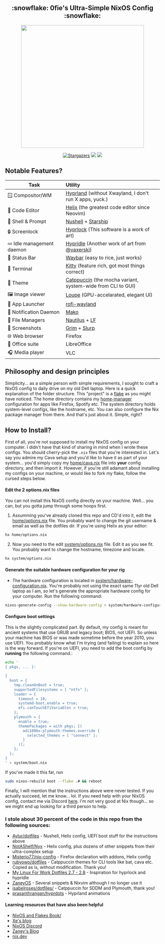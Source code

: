 <h2 align="center">:snowflake: 0fie's Ultra-Simple NixOS Config :snowflake:</h2>

<p align="center">
  <img src="https://raw.githubusercontent.com/catppuccin/catppuccin/main/assets/palette/macchiato.png" width="400" />
</p>

<p align="center">
	<a href="https://github.com/0fie/Dotfiles/stargazers">
		<img alt="Stargazers" src="https://img.shields.io/github/stars/0fie/Dotfiles?style=for-the-badge&logo=starship&color=C9CBFF&logoColor=D9E0EE&labelColor=302D41"></a>
    <a href="https://nixos.org/">
        <img src="https://img.shields.io/badge/NixOS-unstable-informational.svg?style=for-the-badge&logo=nixos&color=F2CDCD&logoColor=D9E0EE&labelColor=302D41"></a>
    <a href="https://github.com/ryan4yin/nixos-and-flakes-book">
        <img src="https://img.shields.io/static/v1?label=Nix Flakes&message=learning&style=for-the-badge&logo=nixos&color=DDB6F2&logoColor=D9E0EE&labelColor=302D41"></a>
  </a>
</p>

## Notable Features?

| Task                       | Utility
| -------------------------- | :----------------------------------------------------------------------------------------------
| 🪟 Compositor/WM          | [Hyprland](https://hyprland.org) (without Xwayland, I don't run X apps, yuck.)
|   Code Editor            | [Helix](https://helix-editor.com) (the greatest code editor since Neovim)
| 🐚 Shell & Prompt         | [Nushell](https://www.nushell.sh/) + [Starship](https://starship.rs/)
| 🔒️ Screenlock             | [Hyprlock](https://github.com/hyprwm/hyprlock) (This software is a work of art)
| 💤 Idle management daemon | [Hypridle](https://github.com/hyprwm/hypridle) (Another work of art from [@vaxerski](https://github.com/vaxerski))
| 📶 Status Bar             | [Waybar](https://github.com/Alexays/Waybar) (easy to rice, just works)
|   Terminal               | [Kitty](https://sw.kovidgoyal.net/kitty/) (feature rich, got most things correct)
| 🎨 Theme                  | [Catppuccin](https://github.com/catppuccin/catppuccin) (the mocha variant, system-wide from CLI to GUI)
|  🖼️  Image viewer          | [Loupe](https://apps.gnome.org/Loupe/) (GPU-accelarated, elegant UI)
| 🚀 App Launcher           | [rofi-wayland](https://github.com/lbonn/rofi)
| 🔔 Notification Daemon    | [Mako](https://wayland.emersion.fr/mako/)
| 📂 File Managers          | [Nautilus](https://wiki.gnome.org/Apps/Files) + [LF](https://godoc.org/github.com/gokcehan/lf)
| 🎥 Screenshots            | [Grim](https://github.com/emersion/grim) + [Slurp](https://github.com/emersion/slurp)
| 🌐 Web browser            | Firefox
| 💼 Office suite           | LibreOffice
| 🎧️ Media player           | VLC


## Philosophy and design principles

Simplicity... as a simple person with simple requirements, I sought to craft a NixOS config to daily drive on my old Dell laptop.
Here is a quick explanation of the folder structure. This "project" is a [flake](https://zero-to-nix.com/concepts/flakes) as you 
might have noticed. The home directory contains my [home-manager](https://github.com/nix-community/home-manager) configuration for apps
like Firefox, Spotify etc. The system directory holds system-level configs, like the hostname, etc. You can also configure the
Nix package manager from there. And that's just about it. Simple, right?


## How to Install?
First of all, you're not supposed to install my NixOS config on your computer. I didn't have that kind of sharing in mind when I wrote
these configs. You should cherry-pick the `.nix` files that you're interested in. Let's say you admire my Cava setup and you'd
like to have it as part of your system... you'd simply copy my [home/cava.nix](home/cava.nix) file into **your** config directory, and then import it.
However, if you're still adamant about installing my configs on your machine, or would like to fork my flake, follow the cursed steps below.

#### Edit the 2 options.nix files
You can not install this NixOS config directly on your machine. Well... you can, but you gotta jump through some hoops first.
1. Assumming you've already cloned this repo and CD'd into it, edit the [home/options.nix](home/options.nix) file. You probably want to
change the git username & email as well as the dotfiles dir. If you're using Helix as your editor:

```bash
hx home/options.nix
```

2. Now you need to the edit [system/options.nix](system/options.nix) file. Edit it as you see fit. You probably want to change
the hostname, timezone and locale.

```bash
hx system/options.nix
```

#### Generate the suitable hardware configuration for your rig
- The hardware configuration is located in [system/hardware-configuration.nix](system/hardware-configuration.nix). You're probably
not using the exact same 11yr old Dell laptop as I am, so let's generate the appropriate hardware config for your computer. Run the
following command:

```bash
nixos-generate-config --show-hardware-config > system/hardware-configuration.nix
```

#### Configure boot settings
This is the slightly complicated part. By default, my config is meant for ancient systems that use GRUB and legacy boot; BIOS, not UEFI.
So unless your machine has BIOS or was made sometime before the year 2010, you use UEFI. You probably know what I'm trying (and failing)
to explain so here is the way forward.
If you're on UEFI, you need to add the boot config by **running** the following command.:

```bash
echo '
{ pkgs, ... }:

{
  boot = {
    tmp.cleanOnBoot = true;
    supportedFilesystems = [ "ntfs" ];
    loader = {
      timeout = 10;
      systemd-boot.enable = true;
      efi.canTouchEfiVariables = true;
    };
    plymouth = {
      enable = true;
      themePackages = with pkgs; [(
        adi1090x-plymouth-themes.override {
          selected_themes = [ "connect" ];
        }
      )];
    };
  };
}
' > system/boot.nix
```

If you've made it this far, run

```bash
sudo nixos-rebuild boot --flake .# && reboot
```

Finally, I will mention that the instructions above were never tested. If you actually succeed, let me know... lol.
If you need help with your NixOS config, contact me via Discord [here](). I'm not very good at Nix though... so we might end up
looking for a third person to help.


### I stole about 30 percent of the code in this repo from the following sources:

- [Aylur/dotfiles](https://github.com/Aylur/dotfiles) - Nushell, Helix config, UEFI boot stuff for the instructions above
- [NotAShelf/Nyx](https://github.com/NotAShelf/Nyx) - Helix config, plus dozens of other snippets from their ultra-complex setup
- [Misterio77/nix-config](https://github.com/Misterio77/nix-config) - Firefox declaration with addons, Helix config
- [rubyowo/dotfiles](https://github.com/rubyowo/dotfiles) - Catppuccin themes for CLI tools like bat, cava etc. Copied as is, without modification. Thank you!
- [My Linux For Work Dotfiles 2.7 - 2.8](https://gitlab.com/stephan-raabe/dotfiles) - Inspiration for hyprlock and hypridle
- [ZaneyOS](https://gitlab.com/Zaney/zaneyos) - Several snippets & Nixvim although I no longer use it
- [isabelroses/dotfiles/](https://github.com/isabelroses/dotfiles/) - Catppuccin for SDDM and Plymouth, thank you!
- [prasanthrangan/hyprdots](https://github.com/prasanthrangan/hyprdots) - Hyprland animations


#### Learning resources that have also been helpful
- [NixOS and Flakes Book/](https://nixos-and-flakes.thiscute.world)
- [Xe's blog](https://xeiaso.net/blog)
- [NixOS Discord](https://discord.com/invite/2HeKRM3)
- [Zaney's Blog](https://zaney.org/)
- [nix.dev](https://nix.dev)
